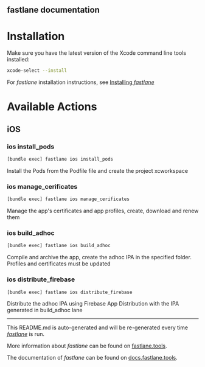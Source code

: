 fastlane documentation
----

# Installation

Make sure you have the latest version of the Xcode command line tools installed:

```sh
xcode-select --install
```

For _fastlane_ installation instructions, see [Installing _fastlane_](https://docs.fastlane.tools/#installing-fastlane)

# Available Actions

## iOS

### ios install_pods

```sh
[bundle exec] fastlane ios install_pods
```

Install the Pods from the Podfile file and create the project xcworkspace

### ios manage_cerificates

```sh
[bundle exec] fastlane ios manage_cerificates
```

Manage the app's certificates and app profiles, create, download and renew them

### ios build_adhoc

```sh
[bundle exec] fastlane ios build_adhoc
```

Compile and archive the app, create the adhoc IPA  in the specified folder. Profiles and certificates must be updated

### ios distribute_firebase

```sh
[bundle exec] fastlane ios distribute_firebase
```

Distribute the adhoc IPA using Firebase App Distribution with the IPA generated in build_adhoc lane

----

This README.md is auto-generated and will be re-generated every time [_fastlane_](https://fastlane.tools) is run.

More information about _fastlane_ can be found on [fastlane.tools](https://fastlane.tools).

The documentation of _fastlane_ can be found on [docs.fastlane.tools](https://docs.fastlane.tools).
